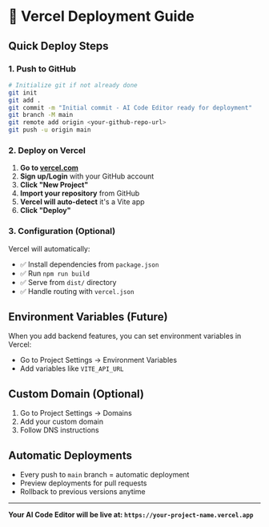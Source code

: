 # 🚀 Vercel Deployment Guide

## Quick Deploy Steps

### 1. Push to GitHub
```bash
# Initialize git if not already done
git init
git add .
git commit -m "Initial commit - AI Code Editor ready for deployment"
git branch -M main
git remote add origin <your-github-repo-url>
git push -u origin main
```

### 2. Deploy on Vercel

1. **Go to [vercel.com](https://vercel.com)**
2. **Sign up/Login** with your GitHub account
3. **Click "New Project"**
4. **Import your repository** from GitHub
5. **Vercel will auto-detect** it's a Vite app
6. **Click "Deploy"**

### 3. Configuration (Optional)

Vercel will automatically:
- ✅ Install dependencies from `package.json`
- ✅ Run `npm run build`
- ✅ Serve from `dist/` directory
- ✅ Handle routing with `vercel.json`

## Environment Variables (Future)

When you add backend features, you can set environment variables in Vercel:
- Go to Project Settings → Environment Variables
- Add variables like `VITE_API_URL`

## Custom Domain (Optional)

1. Go to Project Settings → Domains
2. Add your custom domain
3. Follow DNS instructions

## Automatic Deployments

- Every push to `main` branch = automatic deployment
- Preview deployments for pull requests
- Rollback to previous versions anytime

---

**Your AI Code Editor will be live at: `https://your-project-name.vercel.app`** 
